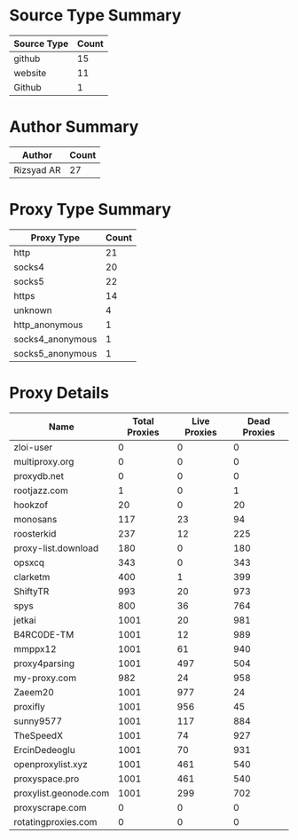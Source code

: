 # Source Type Summary

| Source Type | Count |
|-------------|-------|
| github | 15 |
| website | 11 |
| Github | 1 |


# Author Summary

| Author | Count |
|--------|-------|
| Rizsyad AR | 27 |


# Proxy Type Summary

| Proxy Type | Count |
|------------|-------|
| http | 21 |
| socks4 | 20 |
| socks5 | 22 |
| https | 14 |
| unknown | 4 |
| http_anonymous | 1 |
| socks4_anonymous | 1 |
| socks5_anonymous | 1 |


# Proxy Details

| Name | Total Proxies | Live Proxies | Dead Proxies |
|------|---------------|--------------|---------------|
| zloi-user | 0 | 0 | 0 |
| multiproxy.org | 0 | 0 | 0 |
| proxydb.net | 0 | 0 | 0 |
| rootjazz.com | 1 | 0 | 1 |
| hookzof | 20 | 0 | 20 |
| monosans | 117 | 23 | 94 |
| roosterkid | 237 | 12 | 225 |
| proxy-list.download | 180 | 0 | 180 |
| opsxcq | 343 | 0 | 343 |
| clarketm | 400 | 1 | 399 |
| ShiftyTR | 993 | 20 | 973 |
| spys | 800 | 36 | 764 |
| jetkai | 1001 | 20 | 981 |
| B4RC0DE-TM | 1001 | 12 | 989 |
| mmppx12 | 1001 | 61 | 940 |
| proxy4parsing | 1001 | 497 | 504 |
| my-proxy.com | 982 | 24 | 958 |
| Zaeem20 | 1001 | 977 | 24 |
| proxifly | 1001 | 956 | 45 |
| sunny9577 | 1001 | 117 | 884 |
| TheSpeedX | 1001 | 74 | 927 |
| ErcinDedeoglu | 1001 | 70 | 931 |
| openproxylist.xyz | 1001 | 461 | 540 |
| proxyspace.pro | 1001 | 461 | 540 |
| proxylist.geonode.com | 1001 | 299 | 702 |
| proxyscrape.com | 0 | 0 | 0 |
| rotatingproxies.com | 0 | 0 | 0 |
